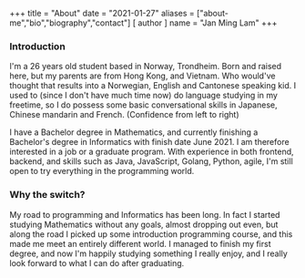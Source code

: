 +++
title = "About"
date = "2021-01-27"
aliases = ["about-me","bio","biography","contact"]
[ author ]
  name = "Jan Ming Lam"
+++

### Introduction
I'm a 26 years old student based in Norway, Trondheim. Born and raised here, but my parents are from Hong Kong, and Vietnam. Who would've thought that results into a Norwegian, English and Cantonese speaking kid. I used to (since I don't have much time now) do language studying in my freetime, so I do possess some basic conversational skills in Japanese, Chinese mandarin and French. (Confidence from left to right)

I have a Bachelor degree in Mathematics, and currently finishing a Bachelor's degree in Informatics with finish date June 2021. I am therefore interested in a job or a graduate program. With experience in both frontend, backend, and skills such as Java, JavaScript, Golang, Python, agile, I'm still open to try everything in the programming world. 

### Why the switch?
My road to programming and Informatics has been long. In fact I started studying Mathematics without any goals, almost dropping out even, but along the road I picked up some introduction programming course, and this made me meet an entirely different world. I managed to finish my first degree, and now I'm happily studying something I really enjoy, and I really look forward to what I can do after graduating. 


